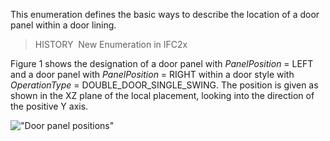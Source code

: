 This enumeration defines the basic ways to describe the location of a door panel within a door lining.

> HISTORY&nbsp; New Enumeration in IFC2x

Figure 1 shows the designation of a door panel with _PanelPosition_ = LEFT and a door panel with _PanelPosition_ = RIGHT within a door style with _OperationType_ = DOUBLE_DOOR_SINGLE_SWING. The position is given as shown in the XZ plane of the local placement, looking into the direction of the positive Y axis.

!["Door panel positions"](../../../../../../figures/ifcdoorpanelpositionenum-fig01.gif "Figure 1 &mdash; Door panel positions")
